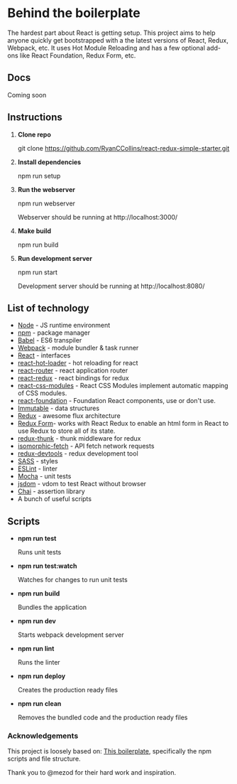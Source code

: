 # Behind the boilerplate
The hardest part about React is getting setup.  This project aims to help anyone quickly get bootstrapped with a the latest versions of React, Redux, Webpack, etc.  It uses Hot Module Reloading and has a few optional add-ons like React Foundation, Redux Form, etc.

## Docs

Coming soon

## Instructions

1. **Clone repo**

    git clone https://github.com/RyanCCollins/react-redux-simple-starter.git

2. **Install dependencies**

    npm run setup

3. **Run the webserver**

    npm run webserver

    Webserver should be running at http://localhost:3000/

4. **Make build**

   npm run build

5. **Run development server**

   npm run start

   Development server should be running at http://localhost:8080/

## List of technology

- [Node](https://nodejs.org/en/) - JS runtime environment
- [npm](https://www.npmjs.com/) - package manager
- [Babel](https://babeljs.io/) - ES6 transpiler
- [Webpack](https://webpack.github.io/) - module bundler & task runner
- [React](https://facebook.github.io/react/) - interfaces
- [react-hot-loader](https://github.com/gaearon/react-hot-loader) - hot reloading for react
- [react-router](https://github.com/rackt/react-router) - react application router
- [react-redux](https://github.com/rackt/react-redux) - react bindings for redux
- [react-css-modules](https://github.com/gajus/react-css-modules) - React CSS Modules implement automatic mapping of CSS modules.
- [react-foundation](https://github.com/nordsoftware/react-foundation) - Foundation React components, use or don't use.
- [Immutable](https://github.com/facebook/immutable-js) - data structures
- [Redux](https://github.com/rackt/redux) - awesome flux architecture
- [Redux Form](https://github.com/erikras/redux-form)- works with React Redux to enable an html form in React to use Redux to store all of its state.
- [redux-thunk](https://github.com/gaearon/redux-thunk) - thunk middleware for redux
- [isomorphic-fetch](https://github.com/matthew-andrews/isomorphic-fetch) - API fetch network requests
- [redux-devtools](https://github.com/gaearon/redux-devtools) - redux development tool
- [SASS](http://sass-lang.com/) - styles
- [ESLint](http://eslint.org/) - linter
- [Mocha](http://mochajs.org/) - unit tests
- [jsdom](https://github.com/tmpvar/jsdom) - vdom to test React without browser
- [Chai](http://chaijs.com/) - assertion library
- A bunch of useful scripts

## Scripts
- **npm run test**

     Runs unit tests

- **npm run test:watch**

     Watches for changes to run unit tests

- **npm run build**

     Bundles the application

- **npm run dev**

     Starts webpack development server

- **npm run lint**

     Runs the linter

- **npm run deploy**

     Creates the production ready files

- **npm run clean**

    Removes the bundled code and the production ready files

### Acknowledgements

This project is loosely based on: [This boilerplate](https://github.com/mezod/boilerplate-koa-redux-react), specifically the npm scripts and file structure.

Thank you to @mezod for their hard work and inspiration.
